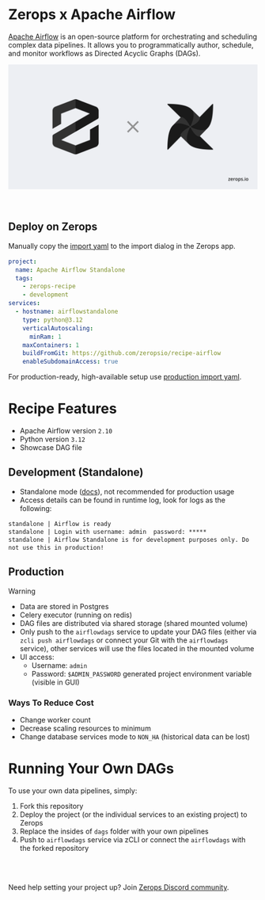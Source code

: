 # Zerops x Apache Airflow

[Apache Airflow](https://airflow.apache.org/) is an open-source platform for orchestrating and scheduling complex data pipelines. It allows you to programmatically author, schedule, and monitor workflows as Directed Acyclic Graphs (DAGs).

![airflow](https://github.com/zeropsio/recipe-shared-assets/blob/main/covers/svg/cover-airflow.svg)

<br />


## Deploy on Zerops
Manually copy the [import yaml](https://github.com/zeropsio/recipe-airflow/blob/main/zerops-project-import.yml) to the import dialog in the Zerops app.

```yaml
project:
  name: Apache Airflow Standalone
  tags:
    - zerops-recipe
    - development
services:
  - hostname: airflowstandalone
    type: python@3.12
    verticalAutoscaling:
      minRam: 1
    maxContainers: 1
    buildFromGit: https://github.com/zeropsio/recipe-airflow
    enableSubdomainAccess: true
```

For production-ready, high-available setup use [production import yaml](https://github.com/zeropsio/recipe-airflow/blob/main/zerops-project-production-import.yml).

# Recipe Features
- Apache Airflow version `2.10`
- Python version `3.12`
- Showcase DAG file

## Development (Standalone)
- Standalone mode ([docs](https://airflow.apache.org/docs/apache-airflow/stable/start.html)), not recommended for production usage
- Access details can be found in runtime log, look for logs as the following:
```text
standalone | Airflow is ready
standalone | Login with username: admin  password: *****
standalone | Airflow Standalone is for development purposes only. Do not use this in production!
```

## Production

> [!WARNING]  
- Data are stored in Postgres
- Celery executor (running on redis)
- DAG files are distributed via shared storage (shared mounted volume)
- Only push to the `airflowdags` service to update your DAG files (either via `zcli push airflowdags` or connect your Git with the `airflowdags` service), other services will use the files located in the mounted volume
- UI access:
  - Username: `admin`
  - Password: `$ADMIN_PASSWORD` generated project environment variable (visible in GUI)

### Ways To Reduce Cost
- Change worker count
- Decrease scaling resources to minimum
- Change database services mode to `NON_HA` (historical data can be lost)

# Running Your Own DAGs
To use your own data pipelines, simply:
1. Fork this repository
2. Deploy the project (or the individual services to an existing project) to Zerops
3. Replace the insides of `dags` folder with your own pipelines
4. Push to `airflowdags` service via zCLI or connect the `airflowdags` with the forked repository

<br/>
<br/>

Need help setting your project up? Join [Zerops Discord community](https://discord.com/invite/WDvCZ54).
